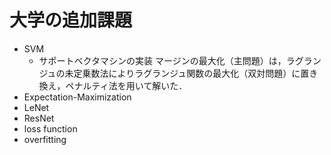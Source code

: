 # 大学の追加課題
- SVM
	- サポートベクタマシンの実装
	マージンの最大化（主問題）は，ラグランジュの未定乗数法によりラグランジュ関数の最大化（双対問題）に置き換え，ペナルティ法を用いて解いた．
- Expectation-Maximization
- LeNet
- ResNet
- loss function
- overfitting



